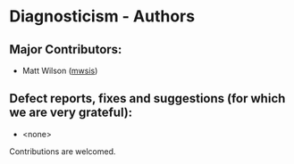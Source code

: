 # Diagnosticism - Authors

## Major Contributors:

* Matt Wilson ([mwsis](https://github.com/mwsis))


## Defect reports, fixes and suggestions (for which we are very grateful):

* \<none>


Contributions are welcomed.


<!-- ########################### end of file ########################### -->

